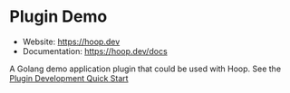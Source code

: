 # Plugin Demo

- Website: https://hoop.dev
- Documentation: https://hoop.dev/docs

A Golang demo application plugin that could be used with Hoop.
See the [Plugin Development Quick Start](https://hoop.dev/docs/quickstarts/plugin-development)
